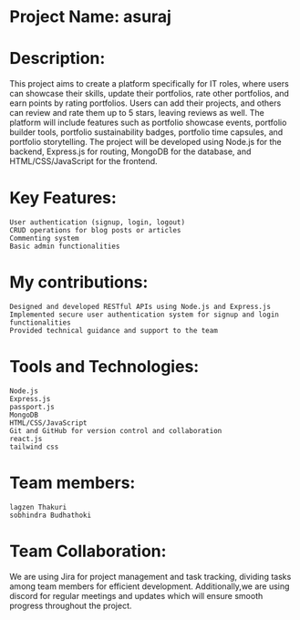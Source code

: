 
# Project Name: asuraj


# Description:
This project aims to create a platform specifically for IT roles, where users can showcase their skills, update their portfolios, rate other portfolios, and earn points by rating portfolios. Users can add their projects, and others can review and rate them up to 5 stars, leaving reviews as well. The platform will include features such as portfolio showcase events, portfolio builder tools, portfolio sustainability badges, portfolio time capsules, and portfolio storytelling. The project will be developed using Node.js for the backend, Express.js for routing, MongoDB for the database, and HTML/CSS/JavaScript for the frontend.

# Key Features:

    User authentication (signup, login, logout)
    CRUD operations for blog posts or articles
    Commenting system
    Basic admin functionalities

# My contributions:

    Designed and developed RESTful APIs using Node.js and Express.js 
    Implemented secure user authentication system for signup and login functionalities
    Provided technical guidance and support to the team

# Tools and Technologies:
    Node.js
    Express.js
    passport.js
    MongoDB
    HTML/CSS/JavaScript
    Git and GitHub for version control and collaboration
    react.js
    tailwind css

# Team members:
    lagzen Thakuri
    sobhindra Budhathoki 
      
    
# Team Collaboration:
We are using Jira for project management and task tracking, dividing tasks among team members for efficient development. Additionally,we are using discord for  regular meetings and updates which will ensure smooth progress throughout the project.
